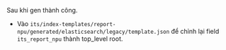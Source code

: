 Sau khi gen thành công.
- Vào `its/index-templates/report-npu/generated/elasticsearch/legacy/template.json` để chỉnh lại field `its_report_npu` thành top_level root.